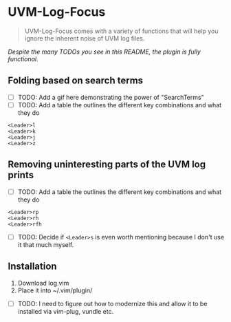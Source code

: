 # UVM-Log-Focus
> UVM-Log-Focus comes with a variety of functions that will help you ignore the inherent noise of UVM log files.
> 
_Despite the many TODOs you see in this README, the plugin is fully functional._
## Folding based on search terms
* [ ] TODO: Add a gif here demonstrating the power of "SearchTerms"
* [ ] TODO: Add a table the outlines the different key combinations and what they do
```
<Leader>l
<Leader>k
<Leader>j
<Leader>z
```

## Removing uninteresting parts of the UVM log prints
* [ ] TODO: Add a table the outlines the different key combinations and what they do

```
<Leader>rp
<Leader>rh
<Leader>rfh
```

* [ ] TODO: Decide if `<Leader>s` is even worth mentioning because I don't use it that much myself.

## Installation
1. Download log.vim
2. Place it into ~/.vim/plugin/

* [ ] TODO: I need to figure out how to modernize this and allow it to be installed via vim-plug, vundle etc.
